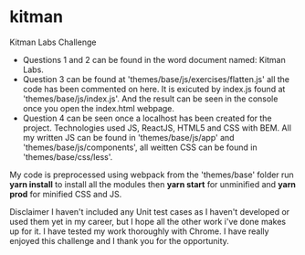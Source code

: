 # kitman
Kitman Labs Challenge

- Questions 1 and 2 can be found in the word document named: Kitman Labs.
- Question 3 can be found at 'themes/base/js/exercises/flatten.js' all the code has been commented on here. It is exicuted by index.js found at 'themes/base/js/index.js'. And the result can be seen in the console once you open the index.html webpage.
- Question 4 can be seen once a localhost has been created for the project. Technologies used JS, ReactJS, HTML5 and CSS with BEM. All my written JS can be found in 'themes/base/js/app' and 'themes/base/js/components', all weitten CSS can be found in 'themes/base/css/less'.

My code is preprocessed using webpack from the 'themes/base' folder run **yarn install** to install all the modules then **yarn start** for unminified and **yarn prod** for minified CSS and JS.

Disclaimer
I haven't included any Unit test cases as I haven't developed or used them yet in my career, but I hope all the other work i've done makes up for it. I have tested my work thoroughly with Chrome. I have really enjoyed this challenge and I thank you for the opportunity.
